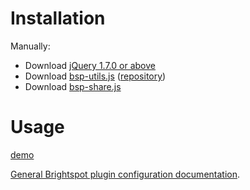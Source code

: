 # Installation


Manually:

- Download [jQuery 1.7.0 or above](http://jquery.com/download/)
- Download [bsp-utils.js](https://raw.githubusercontent.com/perfectsense/brightspot-js-utils/master/bsp-utils.js) ([repository](https://github.com/perfectsense/brightspot-js-utils))
- Download [bsp-share.js](https://raw.githubusercontent.com/perfectsense/brightspot-js-share/master/bsp-share.js)

# Usage

[demo](http://perfectsense.github.io/brightspot-js-share/demo.html)

[General Brightspot plugin configuration documentation](https://github.com/perfectsense/brightspot-js-utils/blob/master/PLUGIN.md).